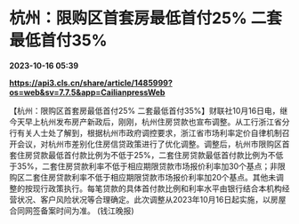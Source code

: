 # 杭州：限购区首套房最低首付25% 二套最低首付35%

**2023-10-16 05:39**

**https://api3.cls.cn/share/article/1485999?os=web&sv=7.7.5&app=CailianpressWeb**

【杭州：限购区首套房最低首付25% 二套最低首付35%】财联社10月16日电，继今天早上杭州发布房产新政后，刚刚，杭州住房贷款也宣布调整。从工行浙江省分行有关人士处了解到，根据杭州市政府调控要求，浙江省市场利率定价自律机制召开会议，对杭州市差别化住房信贷政策进行了优化调整。调整后，杭州市限购区首套住房贷款最低首付款比例为不低于25%，二套住房贷款最低首付款比例为不低于35%，二套住房贷款利率不低于相应期限贷款市场报价利率加30个基点；非限购区二套住房贷款利率不低于相应期限贷款市场报价利率加20个基点。其他未调整的按现行政策执行。每笔贷款的具体首付款比例和利率水平由银行结合本机构经营状况、客户风险状况等合理确定。此次调整从2023年10月16日起实施，以房屋合同网签备案时间为准。 (钱江晚报)